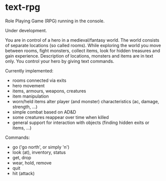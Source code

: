 # text-rpg

Role Playing Game (RPG) running in the console.

Under development.

You are in control of a hero in a medieval/fantasy world. The world consists of separate locations (so called rooms). While exploring the world you move between rooms, fight monsters, collect items, look for hidden treasures and gain experience. Description of locations, monsters and items are in text only. You control your hero by giving text commands.

Currently implemented:
- rooms connected via exits
- hero movement
- items, armours, weapons, creatures
- item manipulation
- worn/held items alter player (and monster) characteristics (ac, damage, strength, ...)
- simple combat based on AD&D
- some creatures reappear over time when killed
- general support for interaction with objects (finding hidden exits or items, ...)

Commands:
- go ('go north', or simply 'n')
- look (at), inventory, status
- get, drop
- wear, hold, remove
- quit
- hit (attack)